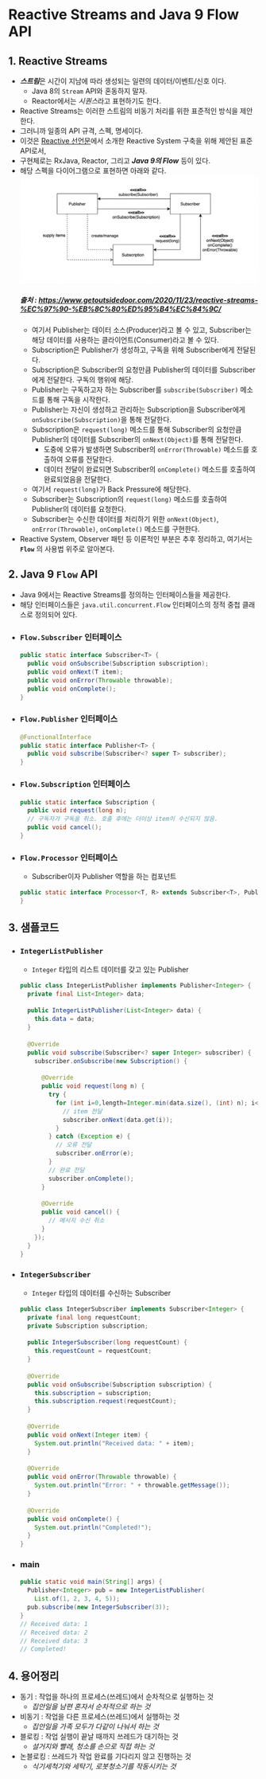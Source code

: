 # **Reactive Streams and Java 9 Flow API**
## **1. Reactive Streams**
- ***스트림***은 시간이 지남에 따라 생성되는 일련의 데이터/이벤트/신호 이다.
  - Java 8의 `Stream` API와 혼동하지 말자.
  - Reactor에서는 *시퀀스*라고 표현하기도 한다.
- Reactive Streams는 이러한 스트림의 비동기 처리를 위한 표준적인 방식을 제안한다.
- 그러니까 일종의 API 규격, 스펙, 명세이다.
- 이것은 [Reactive 선언문](https://www.reactivemanifesto.org/ko)에서 소개한 Reactive System 구축을 위해 제안된 표준 API로서,
- 구현체로는 RxJava, Reactor, 그리고 ***Java 9의 Flow*** 등이 있다.
- 해당 스펙을 다이어그램으로 표현하면 아래와 같다.
  ![Reactive Streams API Diagram](https://github.com/libedi/new-features-up-to-java17/blob/main/img/reactive-pub-sub-1024x463.png?raw=true)
  ##### *출처 : https://www.getoutsidedoor.com/2020/11/23/reactive-streams-%EC%97%90-%EB%8C%80%ED%95%B4%EC%84%9C/*
  - 여기서 Publisher는 데이터 소스(Producer)라고 볼 수 있고, Subscriber는 해당 데이터를 사용하는 클라이언트(Consumer)라고 볼 수 있다.
  - Subscription은 Publisher가 생성하고, 구독을 위해 Subscriber에게 전달된다.
  - Subscription은 Subscriber의 요청만큼 Publisher의 데이터를 Subscriber에게 전달한다. 구독의 행위에 해당.
  - Publisher는 구독하고자 하는 Subscriber를 `subscribe(Subscriber)` 메소드를 통해 구독을 시작한다.
  - Publisher는 자신이 생성하고 관리하는 Subscription을 Subscriber에게 `onSubscribe(Subscription)`을 통해 전달한다.
  - Subscription은 `request(long)` 메소드를 통해 Subscriber의 요청만큼 Publisher의 데이터를 Subscriber의 `onNext(Object)`를 통해 전달한다.
    - 도중에 오류가 발생하면 Subscriber의 `onError(Throwable)` 메소드를 호출하여 오류를 전달한다.
    - 데이터 전달이 완료되면 Subscriber의 `onComplete()` 메소드를 호출하여 완료되었음을 전달한다.
  - 여기서 `request(long)`가 Back Pressure에 해당한다.
  - Subscriber는 Subscription의 `request(long)` 메소드를 호출하여 Publisher의 데이터를 요청한다.
  - Subscriber는 수신한 데이터를 처리하기 위한 `onNext(Object)`, `onError(Throwable)`, `onComplete()` 메소드를 구현한다.
- Reactive System, Observer 패턴 등 이론적인 부분은 추후 정리하고, 여기서는 **`Flow`** 의 사용법 위주로 알아본다.
## **2. Java 9 `Flow` API**
  - Java 9에서는 Reactive Streams를 정의하는 인터페이스들을 제공한다.
  - 해당 인터페이스들은 `java.util.concurrent.Flow` 인터페이스의 정적 중첩 클래스로 정의되어 있다.
  - ### `Flow.Subscriber` 인터페이스
    ~~~java
    public static interface Subscriber<T> {
      public void onSubscribe(Subscription subscription);
      public void onNext(T item);
      public void onError(Throwable throwable);
      public void onComplete();
    }
    ~~~
  - ### `Flow.Publisher` 인터페이스
    ~~~java
    @FunctionalInterface
    public static interface Publisher<T> {
      public void subscribe(Subscriber<? super T> subscriber);
    }
    ~~~
  - ### `Flow.Subscription` 인터페이스
    ~~~java
    public static interface Subscription {
      public void request(long n);
      // 구독자가 구독을 취소. 호출 후에는 더이상 item이 수신되지 않음.
      public void cancel();
    }
    ~~~
  - ### `Flow.Processor` 인터페이스
    - Subscriber이자 Publisher 역할을 하는 컴포넌트
    ~~~java
    public static interface Processor<T, R> extends Subscriber<T>, Publisher<R> {
    }
    ~~~
## **3. 샘플코드**
  - ### `IntegerListPublisher`
    - `Integer` 타입의 리스트 데이터를 갖고 있는 Publisher
    ~~~java
    public class IntegerListPublisher implements Publisher<Integer> {
      private final List<Integer> data;
      
      public IntegerListPublisher(List<Integer> data) {
        this.data = data;
      }

      @Override
      public void subscribe(Subscriber<? super Integer> subscriber) {
        subscriber.onSubscribe(new Subscription() {

          @Override
          public void request(long n) {
            try {
              for (int i=0,length=Integer.min(data.size(), (int) n); i<length; i++) {
                // item 전달
                subscriber.onNext(data.get(i));
              }
            } catch (Exception e) {
              // 오류 전달
              subscriber.onError(e);
            }
            // 완료 전달
            subscriber.onComplete();
          }

          @Override
          public void cancel() {
            // 메시지 수신 취소
          }
        });
      }
    }
    ~~~
  - ### `IntegerSubscriber`
    - `Integer` 타입의 데이터를 수신하는 Subscriber
    ~~~java
    public class IntegerSubscriber implements Subscriber<Integer> {
      private final long requestCount;
      private Subscription subscription;

      public IntegerSubscriber(long requestCount) {
        this.requestCount = requestCount;
      }

      @Override
      public void onSubscribe(Subscription subscription) {
        this.subscription = subscription;
        this.subscription.request(requestCount);
      }

      @Override
      public void onNext(Integer item) {
        System.out.println("Received data: " + item);
      }

      @Override
      public void onError(Throwable throwable) {
        System.out.println("Error: " + throwable.getMessage());
      }

      @Override
      public void onComplete() {
        System.out.println("Completed!");
      }
    }
    ~~~
  - ### **main**
    ~~~java
    public static void main(String[] args) {
      Publisher<Integer> pub = new IntegerListPublisher(
        List.of(1, 2, 3, 4, 5));
      pub.subscribe(new IntegerSubscriber(3));
    }
    // Received data: 1
    // Received data: 2
    // Received data: 3
    // Completed!
    ~~~
## **4. 용어정리**
- 동기 : 작업을 하나의 프로세스(쓰레드)에서 순차적으로 실행하는 것
  - *집안일을 남편 혼자서 순차적으로 하는 것*
- 비동기 : 작업을 다른 프로세스(쓰레드)에서 실행하는 것
  - *집안일을 가족 모두가 다같이 나눠서 하는 것*
- 블로킹 : 작업 실행이 끝날 때까지 쓰레드가 대기하는 것
  - *설거지와 빨래, 청소를 손으로 직접 하는 것*
- 논블로킹 : 쓰레드가 작업 완료를 기다리지 않고 진행하는 것
  - *식기세척기와 세탁기, 로봇청소기를 작동시키는 것*